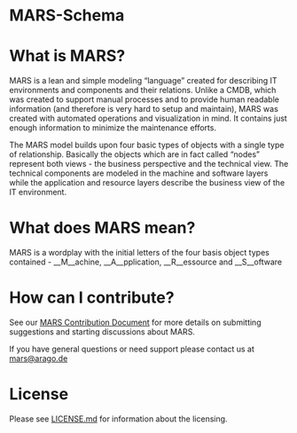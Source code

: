 MARS-Schema
===========

# What is MARS?

MARS is a lean and simple modeling “language” created for describing IT environments and components and their relations. Unlike a CMDB, which was created to support manual processes and to provide human readable information (and therefore is very hard to setup and maintain), MARS was created with automated operations and visualization in mind. It contains just enough information to minimize the maintenance efforts.

The MARS model builds upon four basic types of objects with a single type of relationship. Basically the objects which are in fact called “nodes” represent both views - the business perspective and the technical view. The technical components are modeled in the machine and software layers while the application and resource layers describe the business view of the IT environment.

# What does MARS mean?

MARS is a wordplay with the initial letters of the four basis object types contained - __M__achine, __A__pplication, __R__essource and __S__oftware 


# How can I contribute?

See our [MARS Contribution Document](https://github.com/arago/MARS-Schema/blob/master/CONTRIBUTING.md) for more details on submitting suggestions and starting discussions about MARS.

If you have general questions or need support please contact us at <mars@arago.de>

# License

Please see [LICENSE.md](https://github.com/arago/MARS-Schema/blob/master/) for information about the licensing.